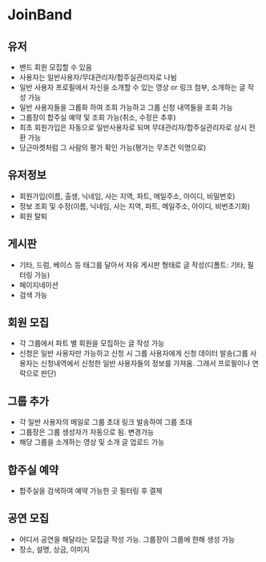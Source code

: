 # JoinBand

## 유저

-   밴드 회원 모집할 수 있음
-   사용자는 일반사용자/무대관리자/합주실관리자로 나뉨
-   일반 사용자 프로필에서 자신을 소개할 수 있는 영상 or 링크 첨부, 소개하는 글 작성 가능
-   일반 사용자들을 그룹화 하여 조회 가능하고 그룹 신청 내역들을 조회 가능
-   그룹장이 합주실 예약 및 조회 가능(취소, 수정은 추후)
-   최초 회원가입은 자동으로 일반사용자로 되며 무대관리자/합주실관리자로 상시 전환 가능
-   당근마켓처럼 그 사람의 평가 확인 가능(평가는 무조건 익명으로)

## 유저정보

-   회원가입(이름, 출생, 닉네임, 사는 지역, 파트, 메일주소, 아이디, 비밀번호)
-   정보 조회 및 수정(이름, 닉네임, 사는 지역, 파트, 메일주소, 아이디, 비번초기화)
-   회원 탈퇴

## 게시판

-   기타, 드럼, 베이스 등 태그를 달아서 자유 게시판 형태로 글 작성(디폴트: 기타, 필터링 가능)
-   페이지네이션
-   검색 가능

## 회원 모집

-   각 그룹에서 파트 별 회원을 모집하는 글 작성 가능
-   신청은 일반 사용자만 가능하고 신청 시 그룹 사용자에게 신청 데이터 발송(그룹 사용자는 신청내역에서 신청한 일반 사용자들의 정보를 가져옴. 그래서 프로필이나 연락으로 판단)

## 그룹 추가

-   각 일반 사용자의 메일로 그룹 초대 링크 발송하여 그룹 초대
-   그룹장은 그룹 생성자가 자동으로 됨. 변경가능
-   해당 그룹을 소개하는 영상 및 소개 글 업로드 가능

## 합주실 예약

-   합주실을 검색하여 예약 가능한 곳 필터링 후 결제

## 공연 모집

-   어디서 공연을 해달라는 모집글 작성 가능. 그룹장이 그룹에 한해 생성 가능
-   장소, 설명, 상금, 이미지
